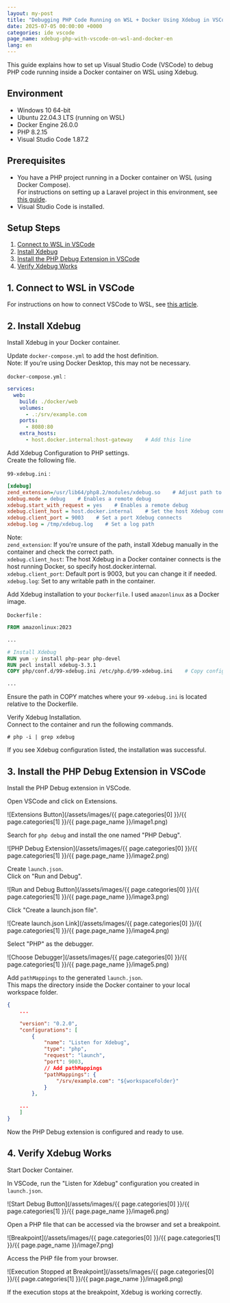 ```yaml
---
layout: my-post
title: "Debugging PHP Code Running on WSL + Docker Using Xdebug in VSCode"
date: 2025-07-05 00:00:00 +0000
categories: ide vscode
page_name: xdebug-php-with-vscode-on-wsl-and-docker-en
lang: en
---
```


This guide explains how to set up Visual Studio Code (VSCode) to debug PHP code running inside a Docker container on WSL using Xdebug.

## Environment
- Windows 10 64-bit
- Ubuntu 22.04.3 LTS (running on WSL)
- Docker Engine 26.0.0
- PHP 8.2.15
- Visual Studio Code 1.87.2

## Prerequisites
- You have a PHP project running in a Docker container on WSL (using Docker Compose).  
For instructions on setting up a Laravel project in this environment, see [this guide](/web-application-framework/laravel/running-laravel-project-on-nginx-en).
- Visual Studio Code is installed.

## Setup Steps
1. [Connect to WSL in VSCode](#1-connect-to-wsl-in-vscode)
2. [Install Xdebug](#2-install-xdebug)
3. [Install the PHP Debug Extension in VSCode](#3-install-the-php-debug-extension-in-vscode)
4. [Verify Xdebug Works](#4-verify-xdebug-works)

## 1. Connect to WSL in VSCode
For instructions on how to connect VSCode to WSL, see [this article](/ide/vscode/connecting-to-wsl-with-vscode-en).

## 2. Install Xdebug
Install Xdebug in your Docker container.

Update `docker-compose.yml` to add the host definition.  
Note: If you’re using Docker Desktop, this may not be necessary.

`docker-compose.yml` :
```yml
services:
  web:
    build: ./docker/web
    volumes:
      - .:/srv/example.com
    ports:
      - 8080:80
    extra_hosts:
      - host.docker.internal:host-gateway    # Add this line
```

Add Xdebug Configuration to PHP settings.  
Create the following file. 

`99-xdebug.ini` : 
```ini
[xdebug]
zend_extension=/usr/lib64/php8.2/modules/xdebug.so    # Adjust path to actual .so file
xdebug.mode = debug    # Enables a remote debug
xdebug.start_with_request = yes    # Enables a remote debug
xdebug.client_host = host.docker.internal    # Set the host Xdebug connects
xdebug.client_port = 9003    # Set a port Xdebug connects
xdebug.log = /tmp/xdebug.log    # Set a log path
```

Note:  
`zend_extension`: If you're unsure of the path, install Xdebug manually in the container and check the correct path.  
`xdebug.client_host`: The host Xdebug in a Docker container connects is the host running Docker, so specify host.docker.internal.   
`xdebug.client_port`: Default port is 9003, but you can change it if needed.  
`xdebug.log`: Set to any writable path in the container.

Add Xdebug installation to your `Dockerfile`.
I used `amazonlinux` as a Docker image. 

`Dockerfile` :
```dockerfile
FROM amazonlinux:2023

...

# Install Xdebug
RUN yum -y install php-pear php-devel
RUN pecl install xdebug-3.3.1
COPY php/conf.d/99-xdebug.ini /etc/php.d/99-xdebug.ini    # Copy config file

...
```

Ensure the path in COPY matches where your `99-xdebug.ini` is located relative to the Dockerfile.

Verify Xdebug Installation.  
Connect to the container and run the following commands.

```
# php -i | grep xdebug
```

If you see Xdebug configuration listed, the installation was successful.

## 3. Install the PHP Debug Extension in VSCode
Install the PHP Debug extension in VSCode.

Open VSCode and click on Extensions.

![Extensions Button](/assets/images/{{ page.categories[0] }}/{{ page.categories[1] }}/{{ page.page_name }}/image1.png)

Search for `php debug` and install the one named "PHP Debug".

![PHP Debug Extension](/assets/images/{{ page.categories[0] }}/{{ page.categories[1] }}/{{ page.page_name }}/image2.png)

Create `launch.json`.  
Click on "Run and Debug".

![Run and Debug Button](/assets/images/{{ page.categories[0] }}/{{ page.categories[1] }}/{{ page.page_name }}/image3.png)

Click "Create a launch.json file".

![Create launch.json Link](/assets/images/{{ page.categories[0] }}/{{ page.categories[1] }}/{{ page.page_name }}/image4.png)

Select "PHP" as the debugger.

![Choose Debugger](/assets/images/{{ page.categories[0] }}/{{ page.categories[1] }}/{{ page.page_name }}/image5.png)

Add `pathMappings` to the generated `launch.json`.  
This maps the directory inside the Docker container to your local workspace folder.

```json
{
    ...

    "version": "0.2.0",
    "configurations": [
        {
            "name": "Listen for Xdebug",
            "type": "php",
            "request": "launch",
            "port": 9003,
            // Add pathMappings
            "pathMappings": {
                "/srv/example.com": "${workspaceFolder}"
            }
        },

    ...
    ]
}
```

Now the PHP Debug extension is configured and ready to use.

## 4. Verify Xdebug Works
Start Docker Container.

In VSCode, run the "Listen for Xdebug" configuration you created in `launch.json`.

![Start Debug Button](/assets/images/{{ page.categories[0] }}/{{ page.categories[1] }}/{{ page.page_name }}/image6.png)

Open a PHP file that can be accessed via the browser and set a breakpoint.

![Breakpoint](/assets/images/{{ page.categories[0] }}/{{ page.categories[1] }}/{{ page.page_name }}/image7.png)

Access the PHP file from your browser.

![Execution Stopped at Breakpoint](/assets/images/{{ page.categories[0] }}/{{ page.categories[1] }}/{{ page.page_name }}/image8.png)

If the execution stops at the breakpoint, Xdebug is working correctly.